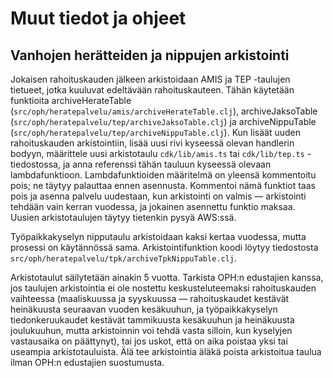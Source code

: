 # Muut tiedot ja ohjeet

## Vanhojen herätteiden ja nippujen arkistointi

Jokaisen rahoituskauden jälkeen arkistoidaan AMIS ja TEP -taulujen tietueet,
jotka kuuluvat edeltävään rahoituskauteen. Tähän käytetään funktioita
archiveHerateTable (`src/oph/heratepalvelu/amis/archiveHerateTable.clj`),
archiveJaksoTable (`src/oph/heratepalvelu/tep/archiveJaksoTable.clj`) ja
archiveNippuTable (`src/oph/heratepalvelu/tep/archiveNippuTable.clj`). Kun
lisäät uuden rahoituskauden arkistointiin, lisää uusi rivi kyseessä olevan
handlerin bodyyn, määrittele uusi arkistotaulu `cdk/lib/amis.ts` tai
`cdk/lib/tep.ts` -tiedostossa, ja anna referenssi tähän tauluun kyseessä olevaan
lambdafunktioon. Lambdafunktioiden määritelmä on yleensä kommentoitu pois; ne
täytyy palauttaa ennen asennusta. Kommentoi nämä funktiot taas pois ja asenna
palvelu uudestaan, kun arkistointi on valmis — arkistointi tehdään vain kerran
vuodessa, ja jokainen asennettu funktio maksaa. Uusien arkistotaulujen täytyy
tietenkin pysyä AWS:ssä.

Työpaikkakyselyn nipputaulu arkistoidaan kaksi kertaa vuodessa, mutta prosessi
on käytännössä sama. Arkistointifunktion koodi löytyy tiedostosta
`src/oph/heratepalvelu/tpk/archiveTpkNippuTable.clj`.

Arkistotaulut säilytetään ainakin 5 vuotta. Tarkista OPH:n edustajien kanssa,
jos taulujen arkistointia ei ole nostettu keskusteluteemaksi rahoituskauden
vaihteessa (maaliskuussa ja syyskuussa — rahoituskaudet kestävät heinäkuusta
seuraavan vuoden kesäkuuhun, ja työpaikkakyselyn tiedonkeruukaudet kestävät
tammikuusta kesäkuuhun ja heinäkuusta joulukuuhun, mutta arkistoinnin voi tehdä
vasta silloin, kun kyselyjen vastausaika on päättynyt), tai jos uskot, että on
aika poistaa yksi tai useampia arkistotauluista. Älä tee arkistointia äläkä
poista arkistoitua taulua ilman OPH:n edustajien suostumusta.
